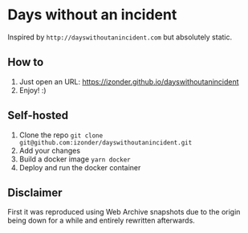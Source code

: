 # Days without an incident

Inspired by `http://dayswithoutanincident.com` but absolutely static.

## How to

1) Just open an URL: https://izonder.github.io/dayswithoutanincident
2) Enjoy! :)

## Self-hosted

1) Clone the repo `git clone git@github.com:izonder/dayswithoutanincident.git`
2) Add your changes
3) Build a docker image `yarn docker`
4) Deploy and run the docker container

## Disclaimer

First it was reproduced using Web Archive snapshots due to the origin being down for a while and entirely rewritten afterwards.  
